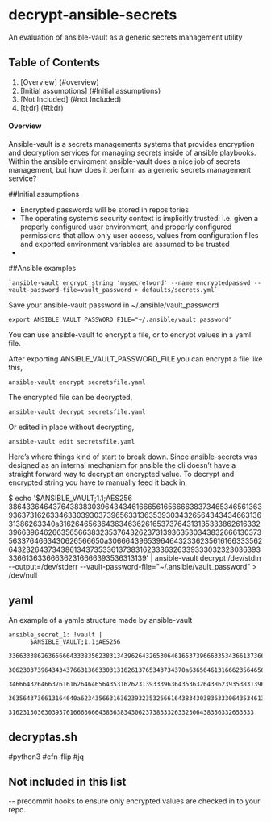 # decrypt-ansible-secrets
An evaluation of ansible-vault as a generic secrets management utility


## Table of Contents

1. [Overview] (#overview)
2. [Initial assumptions] (#Initial assumptions)
3. [Not Included] (#not Included)
4. [tl;dr] (#tl:dr)


#### Overview


Ansible-vault is a secrets managements systems that provides encryption and decryption services for managing secrets inside of ansible playbooks.  Within the ansible enviroment ansible-vault does a nice job of secrets management, but how does it perform as a generic secrets management service?

##Initial assumptions

-	Encrypted passwords will be stored in repositories
-	The operating system’s security context is implicitly trusted: i.e. given a properly configured user environment, and properly configured permissions that allow only user access, values from configuration files and exported environment variables are assumed to be trusted
-	

##Ansible examples
 
    `ansible-vault encrypt_string 'mysecretword' --name encryptedpasswd --vault-password-file=vault_password > defaults/secrets.yml`


Save your ansible-vault password in ~/.ansible/vault_password

    export ANSIBLE_VAULT_PASSWORD_FILE="~/.ansible/vault_password"


You can use ansible-vault to encrypt a file, or to encrypt values in a yaml file.

After exporting ANSIBLE_VAULT_PASSWORD_FILE you can encrypt a file like this,

    ansible-vault encrypt secretsfile.yaml

The encrypted file can be decrypted,

    ansible-vault decrypt secretsfile.yaml

Or edited in place without decrypting,

    ansible-vault edit secretsfile.yaml

Here’s where things kind of start to break down.  Since ansible-secrets was designed as an internal mechanism for ansible the cli doesn’t have a straight forward way to decrypt an encrypted value.  To decrypt and encrypted string you have to manually feed it back in,

$ echo '$ANSIBLE_VAULT;1.1;AES256
386433646437643838303964343461666561656666383734653465613639363731626334633039303739656331363539303432656434343466313631386263340a316264656364363463626165373764313135333862616332396639646266356566383235376432623731393635303438326661303735633764663430626566650a30666439653964643233623561616633356264323264373438613437353361373831623336326339333032323036393336613633666362316666393536313139' | ansible-vault decrypt /dev/stdin --output=/dev/stderr --vault-password-file="~/.ansible/vault_password" > /dev/null

## yaml

An example of a yamle structure made by ansible-vault

    ansible_secret_1: !vault |
          $ANSIBLE_VAULT;1.1;AES256
          33663338626365666433383562383134396264326530646165373966633534366137366537353638
          3062303739643434376631366330313162613765343734370a636564613166623564656165343230
          34666432646637616162646465643531626231393339636435363264386239353831396234306363
          3635643736613164640a623435663163623932353266616438343038363330643534613162346466
          31623130363039376166636664383638343062373833326332306438356332653533 
## decryptas.sh
  #python3
  #cfn-flip
  #jq
## Not included in this list
 -- precommit hooks to ensure only encrypted values are checked in to your repo.

